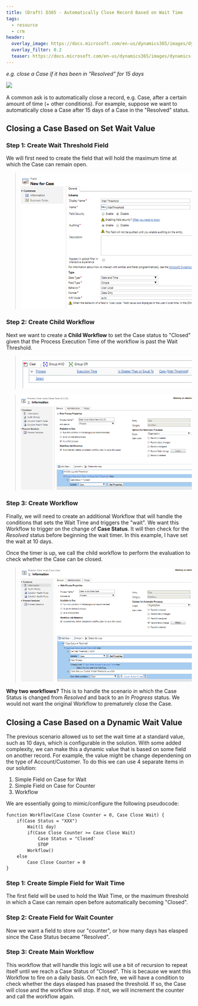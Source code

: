 ```yaml
---
title: (Draft) D365 - Automatically Close Record Based on Wait Time
tags:
  - resource
  - crm
header:
  overlay_image: https://docs.microsoft.com/en-us/dynamics365/images/dynamics-whats-new.svg
  overlay_filter: 0.2
  teaser: https://docs.microsoft.com/en-us/dynamics365/images/dynamics-whats-new.svg
---
```


*e.g. close a Case if it has been in "Resolved" for 15 days*

<img src="https://www.dqglobal.com/wp-content/uploads/2017/10/microsoft-dynamics-crm-365-icon.png" width="70">


A common ask is to automatically close a record, e.g. Case, after a certain amount of time (+ other conditions). For example, suppose we want to automatically close a Case after 15 days of a Case in the "Resolved" status. 

## Closing a Case Based on Set Wait Value

### Step 1: Create Wait Threshold Field

We will first need to create the field that will hold the maximum time at which the Case can remain open. 

> ![posts-crm-autoclose-case-1.png](/images/posts-crm-autoclose-case-1.png)


### Step 2: Create Child Workflow

Next we want to create a **Child Workflow** to set the Case status to "Closed" given that the Process Execution Time of the workflow is past the Wait Threshold. 

> ![posts-crm-autoclose-case-2.png](/images/posts-crm-autoclose-case-2.png)

> ![posts-crm-autoclose-case-3.png](/images/posts-crm-autoclose-case-3.png)


### Step 3: Create Workflow

Finally, we will need to create an additional Workflow that will handle the conditions that sets the Wait Time and triggers the "wait". We want this Workflow to trigger on the change of **Case Status**. It will then check for the *Resolved* status before beginning the wait timer. In this example, I have set the wait at 10 days. 

Once the timer is up, we call the child workflow to perform the evaluation to check whether the Case can be closed.

> ![posts-crm-autoclose-case-4.png](/images/posts-crm-autoclose-case-4.png)

**Why two workflows?** This is to handle the scenario in which the Case Status is changed from *Resolved* and back to an *In Progress* status. We would not want the original Workflow to prematurely close the Case. 


## Closing a Case Based on a Dynamic Wait Value

The previous scenario allowed us to set the wait time at a standard value, such as 10 days, which is configurable in the solution. With some added complexity, we can make this a dynamic value that is based on some field on another record. For example, the value might be change dependening on the type of Account/Customer. To do this we can use 4 separate items in our solution:

1. Simple Field on Case for Wait
2. Simple Field on Case for Counter
3. Workflow

We are essentially going to mimic/configure the following pseudocode:

```
function Workflow(Case Close Counter = 0, Case Close Wait) {
    if(Case Status = "XXX")
        Wait(1 day)
        if(Case Close Counter >= Case Close Wait)
            Case Status = "Closed'
            STOP
        Workflow()
    else
        Case Close Counter = 0
}
```

### Step 1: Create Simple Field for Wait Time

The first field will be used to hold the Wait Time, or the maximum threshold in which a Case can remain open before automatically becoming "Closed". 


### Step 2: Create  Field for Wait Counter

Now we want a field to store our "counter", or how many days has elasped since the Case Status became "Resolved". 


### Step 3: Create Main Workflow

This workflow that will handle this logic will use a bit of recursion to repeat itself until we reach a Case Status of "Closed". This is because we want this Workflow to fire on a daily basis. On each fire, we will have a condition to check whether the days elasped has psased the threshold. If so, the Case will close and the workflow will stop. If not, we will increment the counter and call the workflow again. 



